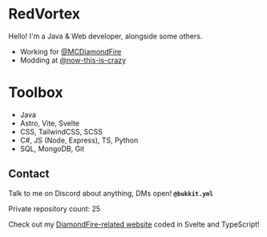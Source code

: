 # RedVortex
Hello! I'm a Java & Web developer, alongside some others.
* Working for [@MCDiamondFire](https://github.com/MCDiamondFire/)
* Modding at [@now-this-is-crazy](https://github.com/Now-this-is-crazy/)
# Toolbox
* Java
* Astro, Vite, Svelte
* CSS, TailwindCSS, SCSS
* C#, JS (Node, Express), TS, Python
* SQL, MongoDB, Git
## Contact
Talk to me on Discord about anything, DMs open! **`@bukkit.yml`**

Private repository count: 25

Check out my [DiamondFire-related website](https://red.dfonline.dev/) coded in Svelte and TypeScript!
